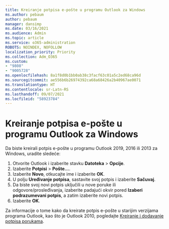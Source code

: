 ```yaml
---
title: Kreiranje potpisa e-pošte u programu Outlook za Windows
ms.author: pebaum
author: pebaum
manager: dansimp
ms.date: 03/16/2021
ms.audience: Admin
ms.topic: article
ms.service: o365-administration
ROBOTS: NOINDEX, NOFOLLOW
localization_priority: Priority
ms.collection: Adm_O365
ms.custom:
- "9808"
- "9005728"
ms.openlocfilehash: 8a1f8d0b1bb0ab38c3facf63c01a5c2ed68ca96d
ms.sourcegitcommit: ae556b6b26974392ca68a68426a2b40967ae0071
ms.translationtype: HT
ms.contentlocale: sr-Latn-RS
ms.lasthandoff: 09/07/2021
ms.locfileid: "58923784"
---
```

# <a name="create-an-email-signature-in-outlook-for-windows"></a>Kreiranje potpisa e-pošte u programu Outlook za Windows

Da biste kreirali potpis e-pošte u programu Outlook 2019, 2016 ili 2013 za Windows, uradite sledeće:

1. Otvorite Outlook i izaberite stavku **Datoteka** > **Opcije**.
1. Izaberite **Potpisi** > **Pošte...**.
1. Izaberite **Novo**, otkucajte ime i izaberite **OK**.
1. U polju **Uređivanje potpisa**, sastavite svoj potpis i izaberite **Sačuvaj**.
1. Da biste svoj novi potpis uključili u nove poruke ili odgovore/prosleđivanja, izaberite padajući okvir pored **Izaberi podrazumevani potpis**, a zatim izaberite novi potpis.
1. Izaberite **OK**.

Za informacije o tome kako da kreirate potpis e-pošte u starijim verzijama programa Outlook, kao što je Outlook 2010, pogledajte [Kreiranje i dodavanje potpisa porukama](https://support.microsoft.com/office/8ee5d4f4-68fd-464a-a1c1-0e1c80bb27f2#ID0EAADAAA=Office_2007_-_2010).